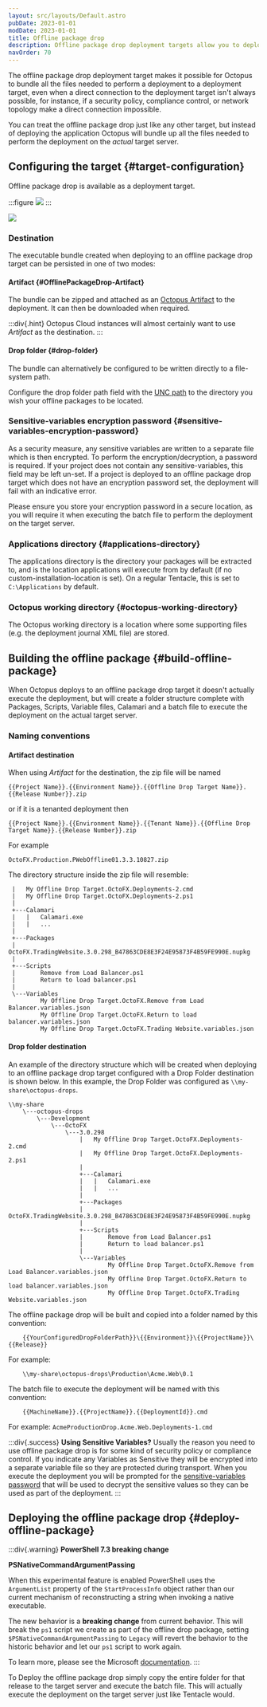 ```yaml
---
layout: src/layouts/Default.astro
pubDate: 2023-01-01
modDate: 2023-01-01
title: Offline package drop
description: Offline package drop deployment targets allow you to deploy your applications in the most restricted security environments where Tentacles cannot be used.
navOrder: 70
---
```


The offline package drop deployment target makes it possible for Octopus to bundle all the files needed to perform a deployment to a deployment target, even when a direct connection to the deployment target isn't always possible, for instance, if a security policy, compliance control, or network topology make a direct connection impossible.

You can treat the offline package drop just like any other target, but instead of deploying the application Octopus will bundle up all the files needed to perform the deployment on the *actual* target server.

## Configuring the target {#target-configuration}

Offline package drop is available as a deployment target.

:::figure
![](/docs/infrastructure/deployment-targets/images/adding-new-offline-package-drop-target.png)
:::

![](/docs/infrastructure/deployment-targets/images/create-new-offline-package-drop-target-part2.png)

### Destination

The executable bundle created when deploying to an offline package drop target can be persisted in one of two modes:

#### Artifact {#OfflinePackageDrop-Artifact}

The bundle can be zipped and attached as an [Octopus Artifact](/docs/projects/deployment-process/artifacts) to the deployment. It can then be downloaded when required.

:::div{.hint}
Octopus Cloud instances will almost certainly want to use _Artifact_ as the destination.
:::

#### Drop folder {#drop-folder}

The bundle can alternatively be configured to be written directly to a file-system path.

Configure the drop folder path field with the [UNC path](http://en.wikipedia.org/wiki/Path_%28computing%29#Uniform_Naming_Convention) to the directory you wish your offline packages to be located.

### Sensitive-variables encryption password {#sensitive-variables-encryption-password}

As a security measure, any sensitive variables are written to a separate file which is then encrypted.  To perform the encryption/decryption, a password is required.  If your project does not contain any sensitive-variables, this field may be left un-set.  If a project is deployed to an offline package drop target which does not have an encryption password set, the deployment will fail with an indicative error.

Please ensure you store your encryption password in a secure location, as you will require it when executing the batch file to perform the deployment on the target server.

### Applications directory {#applications-directory}

The applications directory is the directory your packages will be extracted to, and is the location applications will execute from by default (if no custom-installation-location is set).  On a regular Tentacle, this is set to `C:\Applications` by default.

### Octopus working directory {#octopus-working-directory}

The Octopus working directory is a location where some supporting files (e.g. the deployment journal XML file) are stored.

## Building the offline package {#build-offline-package}

When Octopus deploys to an offline package drop target it doesn't actually execute the deployment, but will create a folder structure complete with Packages, Scripts, Variable files, Calamari and a batch file to execute the deployment on the actual target server.

### Naming conventions

#### Artifact destination

When using _Artifact_ for the destination, the zip file will be named

```
{{Project Name}}.{{Environment Name}}.{{Offline Drop Target Name}}.{{Release Number}}.zip
```

or if it is a tenanted deployment then

```
{{Project Name}}.{{Environment Name}}.{{Tenant Name}}.{{Offline Drop Target Name}}.{{Release Number}}.zip
```

For example

```
OctoFX.Production.PWebOffline01.3.3.10827.zip
```

The directory structure inside the zip file will resemble:

```
 |   My Offline Drop Target.OctoFX.Deployments-2.cmd
 |   My Offline Drop Target.OctoFX.Deployments-2.ps1
 |   
 +---Calamari
 |   |   Calamari.exe
 |   |   ...
 |           
 +---Packages
 |       OctoFX.TradingWebsite.3.0.298_B47863CDE8E3F24E95873F4B59FE990E.nupkg
 |       
 +---Scripts
 |       Remove from Load Balancer.ps1
 |       Return to load balancer.ps1
 |       
 \---Variables
         My Offline Drop Target.OctoFX.Remove from Load Balancer.variables.json
         My Offline Drop Target.OctoFX.Return to load balancer.variables.json
         My Offline Drop Target.OctoFX.Trading Website.variables.json
```

#### Drop folder destination

An example of the directory structure which will be created when deploying to an offline package drop target configured with a Drop Folder destination is shown below. In this example, the Drop Folder was configured as `\\my-share\octopus-drops`.

```
\\my-share
    \---octopus-drops
        \---Development
            \---OctoFX
                \---3.0.298
                    |   My Offline Drop Target.OctoFX.Deployments-2.cmd
                    |   My Offline Drop Target.OctoFX.Deployments-2.ps1
                    |   
                    +---Calamari
                    |   |   Calamari.exe
                    |   |   ...
                    |           
                    +---Packages
                    |       OctoFX.TradingWebsite.3.0.298_B47863CDE8E3F24E95873F4B59FE990E.nupkg
                    |       
                    +---Scripts
                    |       Remove from Load Balancer.ps1
                    |       Return to load balancer.ps1
                    |       
                    \---Variables
                            My Offline Drop Target.OctoFX.Remove from Load Balancer.variables.json
                            My Offline Drop Target.OctoFX.Return to load balancer.variables.json
                            My Offline Drop Target.OctoFX.Trading Website.variables.json

```

The offline package drop will be built and copied into a folder named by this convention:

```
    {{YourConfiguredDropFolderPath}}\{{Environment}}\{{ProjectName}}\{{Release}}
```

For example:

```
    \\my-share\octopus-drops\Production\Acme.Web\0.1
```

The batch file to execute the deployment will be named with this convention:

```
    {{MachineName}}.{{ProjectName}}.{{DeploymentId}}.cmd
```

For example:
`AcmeProductionDrop.Acme.Web.Deployments-1.cmd`

:::div{.success}
**Using Sensitive Variables?**
Usually the reason you need to use offline package drop is for some kind of security policy or compliance control. If you indicate any Variables as Sensitive they will be encrypted into a separate variable file so they are protected during transport. When you execute the deployment you will be prompted for the [sensitive-variables password](#sensitive-variables-encryption-password) that will be used to decrypt the sensitive values so they can be used as part of the deployment.
:::

## Deploying the offline package drop {#deploy-offline-package}

:::div{.warning}
**PowerShell 7.3 breaking change**

**PSNativeCommandArgumentPassing**

When this experimental feature is enabled PowerShell uses the `ArgumentList` property of the `StartProcessInfo` object rather than our current mechanism of reconstructing a string when invoking a native executable.

The new behavior is a **breaking change** from current behavior. This will break the `ps1` script we create as part of the offline drop package, setting `$PSNativeCommandArgumentPassing` to `Legacy` will revert the behavior to the historic behavior and let our `ps1` script to work again.

To learn more, please see the Microsoft [documentation](https://learn.microsoft.com/en-us/powershell/scripting/learn/experimental-features?view=powershell-7.3#psnativecommandargumentpassing).
:::

To Deploy the offline package drop simply copy the entire folder for that release to the target server and execute the batch file. This will actually execute the deployment on the target server just like Tentacle would.

